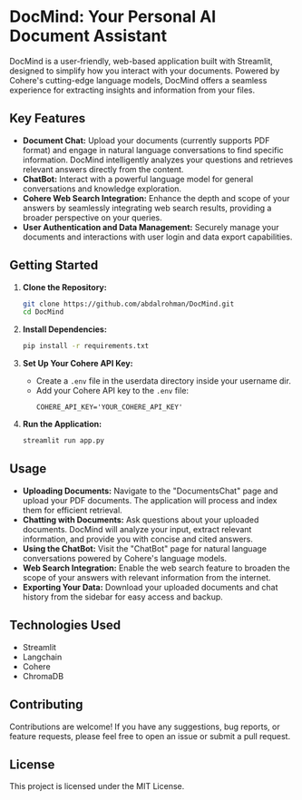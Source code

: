 # DocMind: Your Personal AI Document Assistant

DocMind is a user-friendly, web-based application built with Streamlit, designed to simplify how you interact with your
documents. Powered by Cohere's cutting-edge language models, DocMind offers a seamless experience for extracting
insights and information from your files.

## Key Features

- **Document Chat:** Upload your documents (currently supports PDF format) and engage in natural language conversations
  to find specific information. DocMind intelligently analyzes your questions and retrieves relevant answers directly
  from the content.
- **ChatBot:** Interact with a powerful language model for general conversations and knowledge exploration.
- **Cohere Web Search Integration:** Enhance the depth and scope of your answers by seamlessly integrating web search
  results, providing a broader perspective on your queries.
- **User Authentication and Data Management:** Securely manage your documents and interactions with user login and data
  export capabilities.

## Getting Started

1. **Clone the Repository:**
   ```bash
   git clone https://github.com/abdalrohman/DocMind.git
   cd DocMind
   ```

2. **Install Dependencies:**
   ```bash
   pip install -r requirements.txt
   ```

3. **Set Up Your Cohere API Key:**
    - Create a `.env` file in the userdata directory inside your username dir.
    - Add your Cohere API key to the `.env` file:
      ```
      COHERE_API_KEY='YOUR_COHERE_API_KEY'
      ```

4. **Run the Application:**

   ```bash
   streamlit run app.py
   ```

## Usage

- **Uploading Documents:**  Navigate to the "DocumentsChat" page and upload your PDF documents. The application will
  process and index them for efficient retrieval.
- **Chatting with Documents:** Ask questions about your uploaded documents. DocMind will analyze your input, extract
  relevant information, and provide you with concise and cited answers.
- **Using the ChatBot:**  Visit the "ChatBot" page for natural language conversations powered by Cohere's language
  models.
- **Web Search Integration:** Enable the web search feature to broaden the scope of your answers with relevant
  information from the internet.
- **Exporting Your Data:** Download your uploaded documents and chat history from the sidebar for easy access and
  backup.

## Technologies Used

- Streamlit
- Langchain
- Cohere
- ChromaDB

## Contributing

Contributions are welcome! If you have any suggestions, bug reports, or feature requests, please feel free to open an
issue or submit a pull request.

## License

This project is licensed under the MIT License.

